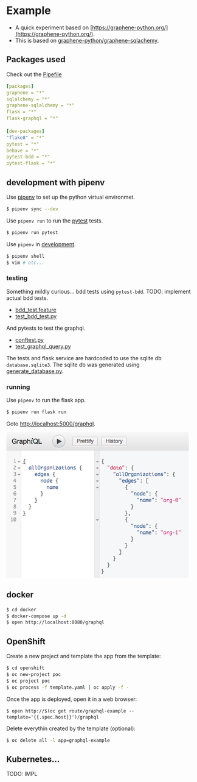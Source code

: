 # Example 

* A quick experiment based on [https://graphene-python.org/](https://graphene-python.org/).
* This is based on [graphene-python/graphene-sqlachemy](https://github.com/graphql-python/graphene-sqlalchemy/tree/master/examples/flask_sqlalchemy).

## Packages used
Check out the [Pipefile](Pipfile)

```yaml
[packages]
graphene = "*"
sqlalchemy = "*"
graphene-sqlalchemy = "*"
flask = "*"
flask-graphql = "*"

[dev-packages]
"flake8" = "*"
pytest = "*"
behave = "*"
pytest-bdd = "*"
pytest-flask = "*"
```

## development with pipenv


Use [pipenv](https://pipenv.readthedocs.io/en/latest/) to set up the python virtual environmet.
```bash
$ pipenv sync --dev
```

Use `pipenv run` to run the [pytest](https://docs.pytest.org/en/latest/) tests.

```bash
$ pipenv run pytest
```

Use `pipenv` in [development](https://pipenv.readthedocs.io/en/latest/advanced/#community-integrations).

```bash
$ pipenv shell
$ vim # etc...
```

### testing

Something mildly curious... bdd tests using `pytest-bdd`.
TODO: implement actual bdd tests.

* [bdd_test.feature](tests/features/bdd_test/bdd_test.feature)
* [test_bdd_test.py](tests/bdd_test/test_bdd_test.py)

And pytests to test the graphql.

* [conftest.py](tests/flask/conftest.py)
* [test_graphql_query.py](tests/flask/test_graphql_query.py)

The tests and flask service are hardcoded to use the sqlite db `database.sqlite3`.
The sqlite db was generated using [generate_database.py](generate_database.py).

### running

Use `pipenv` to run the flask app.

```bash
$ pipenv run flask run
```

Goto [http://localhost:5000/graphql](http://localhost:5000/graphql).

![GraphiQL](graphiql-ui.png)



## docker

```bash
$ cd docker
$ docker-compose up -d
$ open http://localhost:8080/graphql
```


## OpenShift

Create a new project and template the app from the template:

```bash
$ cd openshift
$ oc new-project poc
$ oc project poc
$ oc process -f template.yaml | oc apply -f -
```

Once the app is deployed, open it in a web browser:

```
$ open http://$(oc get route/graphql-example --template='{{.spec.host}}')/graphql
```

Delete everythin created by the template (optional):

```bash
$ oc delete all -l app=graphql-example
```

## Kubernetes...

TODO: IMPL
